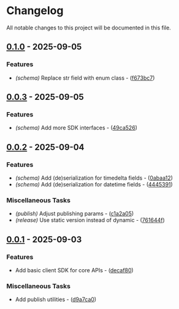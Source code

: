 # Changelog

All notable changes to this project will be documented in this file.

## [0.1.0](https://github.com/stack-rs/mitosis/compare/v0.0.3..v0.1.0) - 2025-09-05

### Features

- *(schema)* Replace str field with enum class - ([f673bc7](https://github.com/stack-rs/mitosis-python-sdk/commit/f673bc70cc6f85734510964cd6920a3f7ff8035a))

## [0.0.3](https://github.com/stack-rs/mitosis/compare/v0.0.2..v0.0.3) - 2025-09-05

### Features

- *(schema)* Add more SDK interfaces - ([49ca526](https://github.com/stack-rs/mitosis-python-sdk/commit/49ca5267b25d79f75421f15cf9bfc1097d456ad3))

## [0.0.2](https://github.com/stack-rs/mitosis/compare/v0.0.1..v0.0.2) - 2025-09-04

### Features

- *(schema)* Add (de)serialization for timedelta fields - ([0abaa12](https://github.com/stack-rs/mitosis-python-sdk/commit/0abaa12274246ac64ababc3b76585343557ad5dc))
- *(schema)* Add (de)serialization for datetime fields - ([4445391](https://github.com/stack-rs/mitosis-python-sdk/commit/4445391be40c053035abea26273f3dc6a5453f51))

### Miscellaneous Tasks

- *(publish)* Adjust publishing params - ([c1a2a05](https://github.com/stack-rs/mitosis-python-sdk/commit/c1a2a059ee1adfb5bd7f0dd54bd18717504b1239))
- *(release)* Use static version instead of dynamic - ([761644f](https://github.com/stack-rs/mitosis-python-sdk/commit/761644fc5a3a888a89bca82aefd177941ef37946))

## [0.0.1](https://github.com/stack-rs/mitosis/releases/tag/v0.0.1) - 2025-09-03

### Features

- Add basic client SDK for core APIs - ([decaf80](https://github.com/stack-rs/mitosis-python-sdk/commit/decaf80d049f3419a5cae7612462a05455e2a82e))

### Miscellaneous Tasks

- Add publish utilities - ([d9a7ca0](https://github.com/stack-rs/mitosis-python-sdk/commit/d9a7ca03108b6ad5c0676bc508040968f580ab02))

